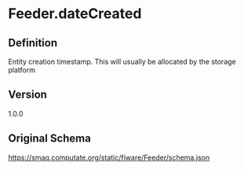 # Feeder.dateCreated

## Definition
Entity creation timestamp. This will usually be allocated by the storage platform

## Version
1.0.0

## Original Schema
https://smaq.computate.org/static/fiware/Feeder/schema.json
